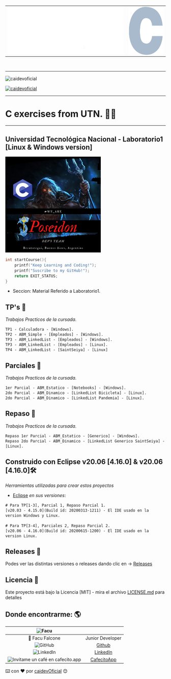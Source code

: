 <table>
  <tr>
  <td><a href="https://github.com/caidevOficial/CSharp_UTN_LaboII/" target="_blank"><img alt="Universidad Tecnológica Nacional" src="https://github.com/caidevOficial/Logos/blob/master/Instituciones/logo-utn_blanco.png" height="150px" /></td>
  <td><img align="center" alt="C" src="https://github.com/devicons/devicon/raw/master/icons/c/c-original.svg" width="150px" height="150px" /></td>
  </tr>
</table></br>

---

<p align="left"> <img src="https://komarev.com/ghpvc/?username=caidevoficial&label=Profile%20views&color=0e75b6&style=flat" alt="caidevoficial" /> </p>

<p align="left"> <a href="https://github.com/CaidevOficial"><img src="https://github-profile-trophy.vercel.app/?username=caidevoficial&theme=nord&column=7" alt="caidevoficial" /></a> </p>

---

# C exercises from UTN. 👨‍💻
---

## Universidad Tecnológica Nacional - Laboratorio1 [Linux & Windows version]

<img align="center" src="https://github.com/caidevOficial/Logos/blob/master/Personales/C_Poseidon.png" width=300/><br>

```c
int startCourse(){
    printf("Keep Learning and Coding!");
    printf("Suscribe to my GitHub!");
    return EXIT_STATUS;
}
```

* Seccion: Material Referido a Laboratorio1.
## TP's 🚀

_Trabajos Practicos de la cursada._
```
TP1 - Calculadora - [Windows].
TP2 - ABM_Simple - [Empleados] - [Windows].
TP3 - ABM_LinkedList - [Empleados] - [Windows].
TP3 - ABM_LinkedList - [Empleados] - [Linux].
TP4 - ABM_LinkedList - [SaintSeiya] - [Linux]
```
## Parciales 🚀

_Trabajos Practicos de la cursada._
```
1er Parcial - ABM_Estatico - [Notebooks] - [Windows].
2do Parcial - ABM_Dinamico - [LinkedList Bicicleta] - [Linux].
2do Parcial - ABM_Dinamico - [LinkedList Pandemia] - [Linux].
```
## Repaso 🚀

_Trabajos Practicos de la cursada._
```
Repaso 1er Parcial - ABM_Estatico - [Generico] - [Windows].
Repaso 2do Parcial - ABM_Dinamico - [LinkedList Generico SaintSeiya] - [Linux].
```

## Construido con Eclipse v20.06 [4.16.0] & v20.06 [4.16.0]🛠️

_Herramientas utilizadas para crear estos proyectos_

* [Eclipse](https://www.eclipse.org/) 
_en sus versiones_:
```
# Para TP[1-3], Parcial 1, Repaso Parcial 1.
[v20.03 - 4.15.0](Build id: 20200313-1211) - El IDE usado en la version Windows y Linux.

# Para TP[3-4], Parciales 2, Repaso Parcial 2.
[v20.06 - 4.16.0](Build id: 20200615-1200) - El IDE usado en la version Linux.
```

## Releases 📌
Podes ver las distintas versiones o releases dando clic en -> [Releases](https://github.com/caidevOficial/Laboratorio1_Programacion1/releases)

## Licencia 📄

Este proyecto está bajo la Licencia [MIT] - mira el archivo [LICENSE.md](LICENSE) para detalles

## Donde encontrarme: 🌎

| <img class="circular" alt="Facu" src="https://avatars1.githubusercontent.com/u/12877139?s=400&u=d369ee24466653d9bbeeb9654930e3ff1c67b76a&v=4" width="80px" height="80px" />||
|:----:|:----:|
| 🤴 Facu Falcone|Junior Developer|
| <img alt="GitHub" src="https://img.shields.io/badge/GitHub-%2312100E.svg?&style=for-the-badge&logo=Github&logoColor=white" width="95px" height="30px" />| <center><a href="https://github.com/caidevOficial/">Github</a></center> |
|<img alt="LinkedIn" src="https://img.shields.io/badge/linkedin-%230077B5.svg?&style=for-the-badge&logo=linkedin&logoColor=white" width="95px" height="30px" />|<a href="https://www.linkedin.com/in/facundo-falcone/">LinkedIn</a>|
| <img alt='Invitame un café en cafecito.app' srcset='https://cdn.cafecito.app/imgs/buttons/button_5.png 1x, https://cdn.cafecito.app/imgs/buttons/button_5_2x.png 2x, https://cdn.cafecito.app/imgs/buttons/button_5_3.75x.png 3.75x' src='https://cdn.cafecito.app/imgs/buttons/button_5.png' width="95px" height="30px" />|<a href="https://cafecito.app/caidevoficial/">CafecitoApp</a>|

⌨️ con ❤️ por [caidevOficial](https://github.com/caidevOficial) 😊
